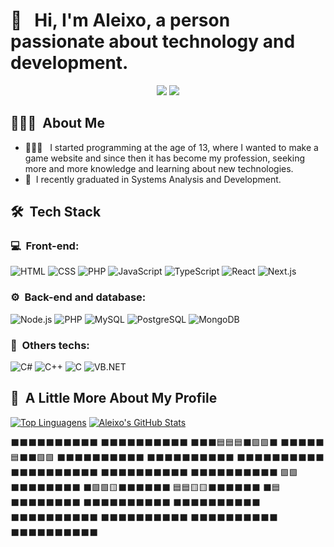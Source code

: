 <h1>👋 &nbsp; Hi, I'm Aleixo, a person passionate about technology and development.</h1>

<p align="center">
<a href="https://www.instagram.com/aleeixoj"><img src="https://img.shields.io/badge/-@aleeixoj-E4405F?style=flat-square&logo=Instagram&logoColor=white"/></a>
<a href="https://www.linkedin.com/in/aleeixoj/"><img src="http://img.shields.io/badge/-Aleixo%20Junior-0077B5?style=flat-square&logo=Linkedin&logoColor=white"/></a> 

</p>

<h2> 👨🏻‍💻 &nbsp;About Me </h2>

- 👨🏻‍💻 &nbsp; I started programming at the age of 13, where I wanted to make a game website and since then it has become my profession, seeking more and more knowledge and learning about new technologies.
- 📖 &nbsp;I recently graduated in Systems Analysis and Development.

<h2> 🛠 &nbsp;Tech Stack</h2>
<h3>💻 &nbsp;Front-end:</h3>

![HTML](https://img.shields.io/badge/-HTML-333333?style=flat&logo=HTML5)
![CSS](https://img.shields.io/badge/-CSS-333333?style=flat&logo=CSS3&logoColor=1572B6)
![PHP](https://img.shields.io/badge/-PHP-333333?style=flat&logo=php&logoColor=474A8A)
![JavaScript](https://img.shields.io/badge/-JavaScript-333333?style=flat&logo=javascript)
![TypeScript](https://img.shields.io/badge/-TypeScript-333333?style=flat&logo=typescript&logoColor=1572B6)
![React](https://img.shields.io/badge/-React-333333?style=flat&logo=react)
![Next.js](https://img.shields.io/badge/-Next.js-333333?style=flat&logo=Next.js)

<h3>⚙️ &nbsp;Back-end and database:</h3>

![Node.js](https://img.shields.io/badge/-Node.js-333333?style=flat&logo=node.js)
![PHP](https://img.shields.io/badge/-PHP-333333?style=flat&logo=php&logoColor=474A8A)
![MySQL](https://img.shields.io/badge/-MySQL-333333?style=flat&logo=mysql)
![PostgreSQL](https://img.shields.io/badge/-PostgreSQL-333333?style=flat&logo=postgresql&)
![MongoDB](https://img.shields.io/badge/-MongoDB-333333?style=flat&logo=mongodb&)

<h3>🚀 &nbsp;Others techs: </h3>

![C#](https://img.shields.io/badge/-CSharp-333333?style=flat&logo=c-sharp)
![C++](https://img.shields.io/badge/-C++-333333?style=flat&logo=cplusplus)
![C](https://img.shields.io/badge/--333333?style=flat&logo=C)
![VB.NET](https://img.shields.io/badge/-VB.NET-333333?style=flat&logo=dot-net)

<h2>🚀 &nbsp;A Little More About My Profile</h2>

[![Top Linguagens](https://github-readme-stats.vercel.app/api/top-langs/?username=aleeixoj&layout=compact&theme=omni&hide_border=true&cache_seconds=2000)](https://github.com/aleeixoj)
[![Aleixo's GitHub Stats](https://github-readme-stats.vercel.app/api?username=aleeixoj&show_icons=true&hide_border=true&theme=omni)](https://github.com/aleeixoj)

<!-- TETRIS-GRID-START -->
⬛⬛⬛⬛⬛⬛⬛⬛⬛⬛
⬛⬛⬛⬛⬛⬛⬛⬛⬛⬛
⬛⬛⬛🟦🟦🟦⬛🟩🟩⬛
⬛⬛⬛⬛⬛🟦⬛⬛🟩🟩
⬛⬛⬛⬛⬛⬛⬛⬛⬛⬛
⬛⬛⬛⬛⬛⬛⬛⬛⬛⬛
⬛⬛⬛⬛⬛⬛⬛⬛⬛⬛
⬛⬛⬛⬛⬛⬛⬛⬛⬛⬛
⬛⬛⬛⬛⬛⬛⬛⬛⬛⬛
⬛⬛⬛⬛⬛⬛⬛⬛⬛⬛
🟩🟩⬛⬛⬛⬛⬛⬛⬛⬛
⬛🟩🟩🟨⬛⬛⬛⬛⬛⬛
🟦🟦🟨🟨⬛⬛⬛⬛⬛⬛
⬛🟦⬛⬛⬛⬛⬛⬛⬛⬛
⬛⬛⬛⬛⬛⬛⬛⬛⬛⬛
⬛⬛⬛⬛⬛⬛⬛⬛⬛⬛
⬛⬛⬛⬛⬛⬛⬛⬛⬛⬛
⬛⬛⬛⬛⬛⬛⬛⬛⬛⬛
⬛⬛⬛⬛⬛⬛⬛⬛⬛⬛
⬛⬛⬛⬛⬛⬛⬛⬛⬛⬛
<!-- TETRIS-GRID-END -->
